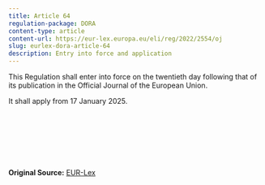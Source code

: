 ```yaml
---
title: Article 64
regulation-package: DORA
content-type: article
content-url: https://eur-lex.europa.eu/eli/reg/2022/2554/oj
slug: eurlex-dora-article-64
description: Entry into force and application
---
```


<div>
  <p>
    This Regulation shall enter into force on the twentieth day following that
    of its publication in the
    <span>Official Journal of the European Union</span>.
  </p>
  <p>It shall apply from 17&nbsp;January 2025.</p>
</div>


<div style="height: 6rem;"></div>

__Original Source:__
[EUR-Lex](https://eur-lex.europa.eu/eli/reg/2022/2554/oj)

